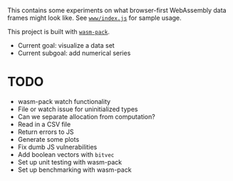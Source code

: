 This contains some experiments on what browser-first WebAssembly data frames might look like. See [`www/index.js`](www/index.js) for sample usage.

This project is built with [`wasm-pack`](https://rustwasm.github.io/docs/wasm-pack/). 

- Current goal: visualize a data set
- Current subgoal: add numerical series

# TODO

- wasm-pack watch functionality
- File or watch issue for uninitialized types
- Can we separate allocation from computation?
- Read in a CSV file
- Return errors to JS
- Generate some plots
- Fix dumb JS vulnerabilities
- Add boolean vectors with `bitvec`
- Set up unit testing with wasm-pack
- Set up benchmarking with wasm-pack
